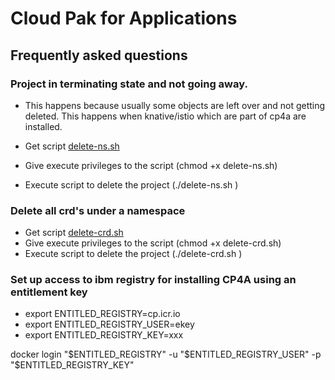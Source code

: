 # Cloud Pak for Applications
## Frequently asked questions

### Project in terminating state and not going away.
- This happens because usually some objects are left over and not getting deleted. This happens
when knative/istio which are part of cp4a are installed.

- Get script [delete-ns.sh](../scripts/delete-ns.sh)
- Give execute privileges to the script (chmod +x delete-ns.sh)
- Execute script to delete the project (./delete-ns.sh <project-name>)

### Delete all crd's under a namespace
- Get script [delete-crd.sh](../scripts/delete-crd.sh)
- Give execute privileges to the script (chmod +x delete-crd.sh)
- Execute script to delete the project (./delete-crd.sh <project-name>)

### Set up access to ibm registry for installing CP4A using an entitlement key
- export ENTITLED_REGISTRY=cp.icr.io
- export ENTITLED_REGISTRY_USER=ekey
- export ENTITLED_REGISTRY_KEY=xxx

docker login "$ENTITLED_REGISTRY" -u "$ENTITLED_REGISTRY_USER" -p "$ENTITLED_REGISTRY_KEY"